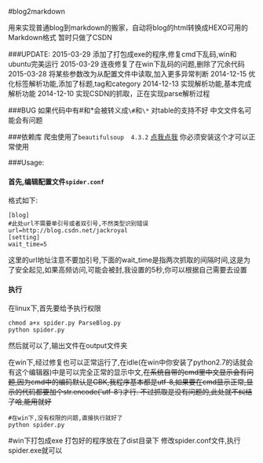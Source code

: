 #blog2markdown

用来实现普通blog到markdown的搬家，自动将blog的html转换成HEXO可用的Markdown格式
暂时只做了CSDN

###UPDATE:
2015-03-29 添加了打包成exe的程序,修复cmd下乱码,win和ubuntu完美运行
2015-03-29 连夜修复了在win下乱码的问题,删除了冗余代码
2015-03-28 将某些参数改为从配置文件中读取,加入更多异常判断
2014-12-15 优化标签解析功能,添加了标题,tag和category
2014-12-13 实现解析功能,基本完成解析功能
2014-12-10 实现CSDN的抓取，正在实现parse解析过程

###BUG
如果代码中有#和\*会被转义成`\#`和`\*`
对table的支持不好
中文文件名可能会有问题

###依赖库
爬虫使用了`beautifulsoup  4.3.2`
[点我点我](http://www.crummy.com/software/BeautifulSoup/)
你必须安装这个才可以正常使用

###Usage:

#### 首先,编辑配置文件`spider.conf`
格式如下:
```
[blog]
#此处url不需要单引号或者双引号,不然类型识别错误
url=http://blog.csdn.net/jackroyal
[setting]
wait_time=5
```
这里的url地址注意不要加引号,下面的wait_time是指两次抓取的间隔时间,这是为了安全起见,如果高频访问,可能会被封,我设置的5秒,你可以根据自己需要去设置
####  执行
在linux下,首先要给予执行权限
```
chmod a+x spider.py ParseBlog.py
python spider.py
```
然后就可以了,输出文件在output文件夹

在win下,经过修复也可以正常运行了,在idle(在win中你安装了python2.7的话就会有这个编辑器)中是可以完全正常的显示中文,~~在系统自带的cmd里中文显示会有问题,因为cmd中的编码默认是GBK,我程序基本都是utf-8,如果要在cmd显示正常,显示的代码都要加个str.encode('utf-8')才行.
不过抓取是没有问题的,此处就不纠结了哈,能用就好~~
```
#在win下,没有权限的问题,直接执行就好了
python spider.py
```

#win下打包成exe
打包好的程序放在了dist目录下
修改spider.conf文件,执行spider.exe就可以
